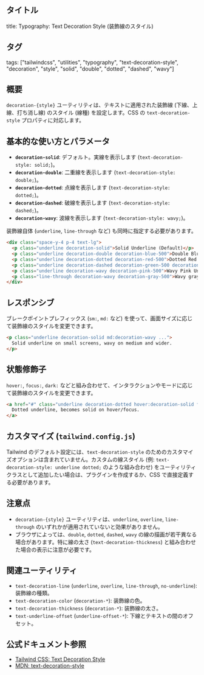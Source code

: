 ## タイトル
title: Typography: Text Decoration Style (装飾線のスタイル)

## タグ
tags: ["tailwindcss", "utilities", "typography", "text-decoration-style", "decoration", "style", "solid", "double", "dotted", "dashed", "wavy"]

## 概要
`decoration-{style}` ユーティリティは、テキストに適用された装飾線 (下線、上線、打ち消し線) のスタイル (線種) を設定します。CSS の `text-decoration-style` プロパティに対応します。

## 基本的な使い方とパラメータ

*   **`decoration-solid`**: デフォルト。実線を表示します (`text-decoration-style: solid;`)。
*   **`decoration-double`**: 二重線を表示します (`text-decoration-style: double;`)。
*   **`decoration-dotted`**: 点線を表示します (`text-decoration-style: dotted;`)。
*   **`decoration-dashed`**: 破線を表示します (`text-decoration-style: dashed;`)。
*   **`decoration-wavy`**: 波線を表示します (`text-decoration-style: wavy;`)。

装飾線自体 (`underline`, `line-through` など) も同時に指定する必要があります。

```html
<div class="space-y-4 p-4 text-lg">
  <p class="underline decoration-solid">Solid Underline (Default)</p>
  <p class="underline decoration-double decoration-blue-500">Double Blue Underline</p>
  <p class="underline decoration-dotted decoration-red-500">Dotted Red Underline</p>
  <p class="underline decoration-dashed decoration-green-500 decoration-2">Dashed Green Underline (Thickness 2)</p> {/* 太さも併用 */}
  <p class="underline decoration-wavy decoration-pink-500">Wavy Pink Underline</p>
  <p class="line-through decoration-wavy decoration-gray-500">Wavy gray line-through</p>
</div>
```

## レスポンシブ

ブレークポイントプレフィックス (`sm:`, `md:` など) を使って、画面サイズに応じて装飾線のスタイルを変更できます。

```html
<p class="underline decoration-solid md:decoration-wavy ...">
  Solid underline on small screens, wavy on medium and wider.
</p>
```

## 状態修飾子

`hover:`, `focus:`, `dark:` などと組み合わせて、インタラクションやモードに応じて装飾線のスタイルを変更できます。

```html
<a href="#" class="underline decoration-dotted hover:decoration-solid focus:decoration-solid ...">
  Dotted underline, becomes solid on hover/focus.
</a>
```

## カスタマイズ (`tailwind.config.js`)

Tailwind のデフォルト設定には、`text-decoration-style` のためのカスタマイズオプションは含まれていません。カスタムの線スタイル (例: `text-decoration-style: underline dotted;` のような組み合わせ) をユーティリティクラスとして追加したい場合は、プラグインを作成するか、CSS で直接定義する必要があります。

## 注意点

*   `decoration-{style}` ユーティリティは、`underline`, `overline`, `line-through` のいずれかが適用されていないと効果がありません。
*   ブラウザによっては、`double`, `dotted`, `dashed`, `wavy` の線の描画が若干異なる場合があります。特に線の太さ (`text-decoration-thickness`) と組み合わせた場合の表示に注意が必要です。

## 関連ユーティリティ

*   `text-decoration-line` (`underline`, `overline`, `line-through`, `no-underline`): 装飾線の種類。
*   `text-decoration-color` (`decoration-*`): 装飾線の色。
*   `text-decoration-thickness` (`decoration-*`): 装飾線の太さ。
*   `text-underline-offset` (`underline-offset-*`): 下線とテキストの間のオフセット。

## 公式ドキュメント参照
*   [Tailwind CSS: Text Decoration Style](https://tailwindcss.com/docs/text-decoration-style)
*   [MDN: text-decoration-style](https://developer.mozilla.org/en-US/docs/Web/CSS/text-decoration-style)